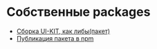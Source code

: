 # Собственные packages

- [Сборка UI-KIT, как либы(пакет)](https://github.com/cossack-don/tree-shaking-vue-lib)
- [Публикация пакета в npm](https://dev-gang.ru/article/kak-publikovat-pakety-v-npm-fprs1nmt95/)
